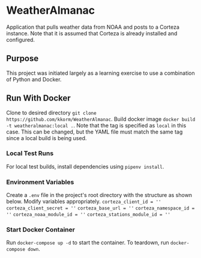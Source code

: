 # WeatherAlmanac
Application that pulls weather data from NOAA and posts to a Corteza instance. Note that it is assumed that Corteza is already installed and configured.

## Purpose
This project was initiated largely as a learning exercise to use a combination of Python and Docker.

## Run With Docker
Clone to desired directory `git clone https://github.com/kkorm/WeatherAlmanac`. Build docker image `docker build -t weatheralmanac:local .`. Note that the tag is specified as `local` in this case. This can be changed, but the YAML file must match the same tag since a local build is being used. 

### Local Test Runs
For local test builds, install dependencies using `pipenv install`.

### Environment Variables
Create a `.env` file in the project's root directory with the structure as shown below. Modify variables appropriately.
`corteza_client_id = ''`
`corteza_client_secret = ''`
`corteza_base_url = ''`
`corteza_namespace_id = ''`
`corteza_noaa_module_id = ''`
`corteza_stations_module_id = ''`

### Start Docker Container
Run `docker-compose up -d` to start the container. To teardown, run `docker-compose down`.